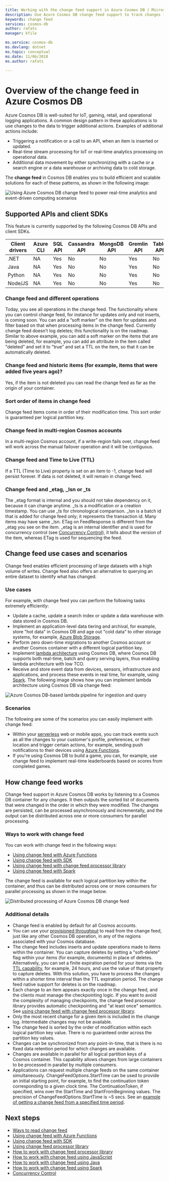 ```yaml
---
title: Working with the change feed support in Azure Cosmos DB | Microsoft Docs
description: Use Azure Cosmos DB change feed support to track changes in documents and perform event-based processing like triggers and keeping caches and analytics systems up-to-date. 
keywords: change feed
services: cosmos-db
author: rafats
manager: kfile

ms.service: cosmos-db
ms.devlang: dotnet
ms.topic: conceptual
ms.date: 11/06/2018
ms.author: rafats

---
```

# Overview of the change feed in Azure Cosmos DB

Azure Cosmos DB is well-suited for IoT, gaming, retail, and operational logging applications. A common design pattern in these applications is to use changes to the data to trigger additional actions. Examples of additional actions include:

* Triggering a notification or a call to an API, when an item is inserted or updated.
* Real-time stream processing for IoT or real-time analytics processing on operational data.
* Additional data movement by either synchronizing with a cache or a search engine or a data warehouse or archiving data to cold storage.

The **change feed** in Cosmos DB enables you to build efficient and scalable solutions for each of these patterns, as shown in the following image:

![Using Azure Cosmos DB change feed to power real-time analytics and event-driven computing scenarios](./media/change-feed/changefeedoverview.png)

## Supported APIs and client SDKs

This feature is currently supported by the following Cosmos DB APIs and client SDKs.

| Client drivers | Azure CLI | SQL API | Cassandra API | MongoDB API | Gremlin API | Table API |
| - | - | - | - | - | - | - |
| .NET | NA | Yes | No | No | Yes | No |
|Java|NA|Yes|No|No|Yes|No|
|Python|NA|Yes|No|No|Yes|No|
|Node/JS|NA|Yes|No|No|Yes|No|

### Change feed and different operations

Today, you see all operations in the change feed. The functionality where you can control change feed, for instance for updates only and not inserts, is coming soon. You can add a “soft marker” on the item for updates and filter based on that when processing items in the change feed. Currently change feed doesn’t log deletes; this functionality is on the roadmap. Similar to above example, you can add a soft marker on the items that are being deleted, for example, you can add an attribute in the item called "deleted" and set it to "true" and set a TTL on the item, so that it can be automatically deleted.

### Change feed and historic items (for example, items that were added five years ago)?

Yes, if the item is not deleted you can read the change feed as far as the origin of your container.

### Sort order of items in change feed

Change feed items come in order of their modification time. This sort order is guaranteed per   logical partition key.

### Change feed in multi-region Cosmos accounts

In a multi-region Cosmos account, if a write-region fails over, change feed will work across the manual failover operation and it will be contiguous.

### Change feed and Time to Live (TTL)

If a TTL (Time to Live) property is set on an item to -1, change feed will persist forever. If data is not deleted, it will remain in change feed.  

### Change feed and _etag, _lsn or _ts

The _etag format is internal and you should not take dependency on it, because it can change anytime. _ts is a modification or a creation timestamp. You can use _ts for chronological comparison. _lsn is a batch id that is added for change feed only; it represents the transaction id. Many items may have same _lsn. ETag on FeedResponse is different from the _etag you see on the item. _etag is an internal identifier and is used for concurrency control (see [Concurrency Control](TBD)), it tells about the version of the item, whereas ETag is used for sequencing the feed.

## Change feed use cases and scenarios

Change feed enables efficient processing of large datasets with a high volume of writes. Change feed also offers an alternative to querying an entire dataset to identify what has changed.

### Use cases

For example, with change feed you can perform the following tasks extremely efficiently:

* Update a cache, update a search index or update a data warehouse with data stored in Cosmos DB.
* Implement an application-level data tiering and archival, for example, store "hot data" in Cosmos DB and age out "cold data" to other storage systems, for example, [Azure Blob Storage](../storage/common/storage-introduction.md).
* Perform zero down-time migrations to another Cosmos account or another Cosmos container with a different logical partition key.
* Implement [lambda architecture](https://blogs.technet.microsoft.com/msuspartner/2016/01/27/azure-partner-community-big-data-advanced-analytics-and-lambda-architecture/) using Cosmos DB, where Cosmos DB supports both real-time, batch and query serving layers, thus enabling lambda architecture with low TCO.
* Receive and store event data from devices, sensors, infrastructure and applications, and process these events in real time, for example, using [Spark](../hdinsight/spark/apache-spark-overview.md).  The following image shows how you can implement lambda architecture using Cosmos DB via change feed:

![Azure Cosmos DB-based lambda pipeline for ingestion and query](./media/change-feed/lambda.png)

### Scenarios

The following are some of the scenarios you can easily implement with change feed:

* Within your [serverless](http://azure.com/serverless) web or mobile apps, you can track events such as all the changes to your customer's profile, preferences, or their location and trigger certain actions, for example, sending push notifications to their devices using [Azure Functions](#azure-functions). 
* If you're using Cosmos DB to build a game, you can, for example, use change feed to implement real-time leaderboards based on scores from completed games.

## How change feed works

Change feed support in Azure Cosmos DB works by listening to a Cosmos DB container for any changes. It then outputs the sorted list of documents that were changed in the order in which they were modified. The changes are persisted, can be processed asynchronously and incrementally, and the output can be distributed across one or more consumers for parallel processing.

### Ways to work with change feed

You can work with change feed in the following ways:

* [Using change feed with Azure Functions](TBD)
* [Using change feed with SDK](TBD)
* [Using change feed with change feed processor library](change-feed-processor.md) 
* [Using change feed with Spark](TBD)

The change feed is available for each logical partition key within the container, and thus can be distributed across one or more consumers for parallel processing as shown in the image below.

![Distributed processing of Azure Cosmos DB change feed](./media/change-feed/changefeedvisual.png)

### Additional details
* Change feed is enabled by default for all Cosmos accounts.
* You can use your [provisioned throughput](request-units.md) to read from the change feed, just like any other Cosmos DB operation, in any of the regions associated with your Cosmos database.
* The change feed includes inserts and update operations made to items within the container. You can capture deletes by setting a "soft-delete" flag within your items (for example, documents) in place of deletes. Alternatively, you can set a finite expiration period for your items via the [TTL capability](TBD), for example, 24 hours, and use the value of that property to capture deletes. With this solution, you have to process the changes within a shorter time interval than the TTL expiration period. The change feed native support for deletes is on the roadmap.
* Each change to an item appears exactly once in the change feed, and the clients must manage the checkpointing logic. If you want to avoid the complexity of managing checkpoints, the change feed processor library provides automatic checkpointing and "at least once" semantics. See [using change feed with change feed processor library](change-feed-processor.md).
* Only the most recent change for a given item is included in the change log. Intermediate changes may not be available.
* The change feed is sorted by the order of modification within each logical partition key value. There is no guaranteed order across the partition key values.
* Changes can be synchronized from any point-in-time, that is there is no fixed data retention period for which changes are available.
* Changes are available in parallel for all logical partition keys of a Cosmos container. This capability allows changes from large containers to be processed in parallel by multiple consumers.
* Applications can request multiple change feeds on the same container simultaneously. ChangeFeedOptions.StartTime can be used to provide an initial starting point, for example, to find the continuation token corresponding to a given clock time. The ContinuationToken, if specified, wins over   the StartTime and StartFromBeginning values. The precision of ChangeFeedOptions.StartTime is ~5 secs. See an [example of getting a change feed from a specified time period](TBD).

## Next steps

* [Ways to read change feed](change-feed-reading.md)
* [Using change feed with Azure Functions](TBD)
* [Using change feed with SDK](TBD)
* [Using change feed processor library](change-feed-processor.md)
* [How to work with change feed processor library](TBD)
* [How to work with change feed using JavaScript](TBD)
* [How to work with change feed using Java](TBD)
* [How to work with change feed using Spark](TBD)
* [Concurrency Control](TBD)
